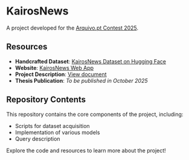 # KairosNews

A project developed for the [Arquivo.pt Contest 2025](https://sobre.arquivo.pt/pt/colabore/premios-arquivo-pt/premio-arquivo-pt-2025/).

## Resources

- **Handcrafted Dataset**: [KairosNews Dataset on Hugging Face](https://huggingface.co/datasets/0edon/KairosNews)
- **Website**: [KairosNews Web App](https://kairos-news.expo.app/)
- **Project Description**: [View document](https://archive.org/details/final_20250514)
- **Thesis Publication**: *To be published in October 2025*

## Repository Contents

This repository contains the core components of the project, including:
- Scripts for dataset acquisition
- Implementation of various models
- Query description

Explore the code and resources to learn more about the project!
